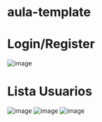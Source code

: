 # aula-template

# Login/Register
![image](https://github.com/user-attachments/assets/d7ceda8e-fa9a-44de-9cf9-202a668eb212)

# Lista Usuarios
![image](https://github.com/user-attachments/assets/0be62eb5-1ddb-4637-91a9-cbc5397b3d86)
![image](https://github.com/user-attachments/assets/a09ecb2b-910d-4942-9866-62baef07517c)
![image](https://github.com/user-attachments/assets/0a20b902-75e1-4de4-bee8-efb65bbe2d63)
